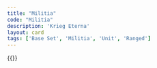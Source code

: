 ```yaml
---
title: "Militia"
code: "Militia"
description: 'Krieg Eterna'
layout: card
tags: ['Base Set', 'Militia', 'Unit', 'Ranged']
---
```

{{<card-detail-page code="Militia" artwork="Chouans by Paul Grolleron (19th century)" />}}